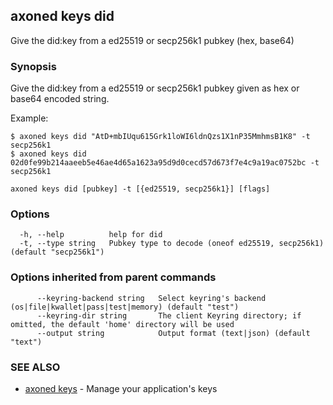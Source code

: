 ## axoned keys did

Give the did:key from a ed25519 or secp256k1 pubkey (hex, base64)

### Synopsis

Give the did:key from a ed25519 or secp256k1 pubkey given as hex or base64 encoded string.

Example:

    $ axoned keys did "AtD+mbIUqu615Grk1loWI6ldnQzs1X1nP35MmhmsB1K8" -t secp256k1
    $ axoned keys did 02d0fe99b214aaeeb5e46ae4d65a1623a95d9d0cecd57d673f7e4c9a19ac0752bc -t secp256k1

```
axoned keys did [pubkey] -t [{ed25519, secp256k1}] [flags]
```

### Options

```
  -h, --help          help for did
  -t, --type string   Pubkey type to decode (oneof ed25519, secp256k1) (default "secp256k1")
```

### Options inherited from parent commands

```
      --keyring-backend string   Select keyring's backend (os|file|kwallet|pass|test|memory) (default "test")
      --keyring-dir string       The client Keyring directory; if omitted, the default 'home' directory will be used
      --output string            Output format (text|json) (default "text")
```

### SEE ALSO

* [axoned keys](axoned_keys.md)	 - Manage your application's keys

